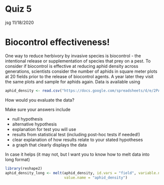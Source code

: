 Quiz 5
================
jsg
11/18/2020

# Biocontrol effectiveness!

One way to reduce herbivory by invasive species is biocontrol - the
intentional release or supplementation of species that prey on a pest.
To consider if biocontrol is effective at reducing aphid density across
generations, scientists consider the number of aphids in square meter
plots at 20 fields prior to the release of biocontrol agents. A year
later they visit the same plots and sample for aphids again. Data is
available using

``` r
aphid_density <- read.csv("https://docs.google.com/spreadsheets/d/e/2PACX-1vR7IAJjpKonpJLjENw9GQ7tiZm63YZZq5ed7es0OFceWvEqvPSiqpYrEnnKiCsNGIspUhn3YDry_ChF/pub?gid=552866496&single=true&output=csv", stringsAsFactors = T)
```

How would you evaluate the data?

Make sure your answers include

-   null hypothesis
-   alternative hypothesis
-   explanation for test you will use
-   results from statistical test (including post-hoc tests if needed!)
-   clear explanation of how results relate to your stated hypotheses
-   a graph that clearly displays the data

In case it helps (it may not, but I want you to know how to melt data
into long format)

``` r
library(reshape2)
aphid_density_long <- melt(aphid_density, id.vars = "field", variable.name = "before_after",
                           value.name = "aphid_density")
```
